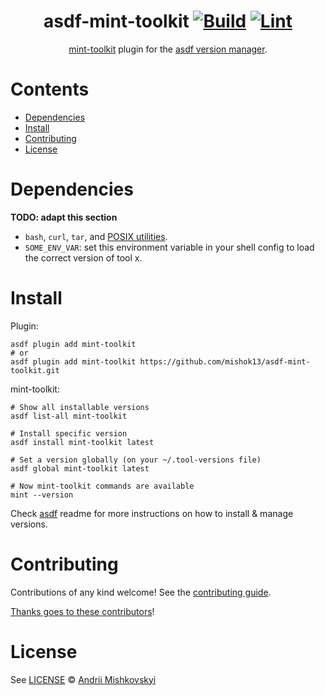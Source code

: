 <div align="center">

# asdf-mint-toolkit [![Build](https://github.com/mishok13/asdf-mint-toolkit/actions/workflows/build.yml/badge.svg)](https://github.com/mishok13/asdf-mint-toolkit/actions/workflows/build.yml) [![Lint](https://github.com/mishok13/asdf-mint-toolkit/actions/workflows/lint.yml/badge.svg)](https://github.com/mishok13/asdf-mint-toolkit/actions/workflows/lint.yml)

[mint-toolkit](https://github.com/mintoolkit/mint) plugin for the [asdf version manager](https://asdf-vm.com).

</div>

# Contents

- [Dependencies](#dependencies)
- [Install](#install)
- [Contributing](#contributing)
- [License](#license)

# Dependencies

**TODO: adapt this section**

- `bash`, `curl`, `tar`, and [POSIX utilities](https://pubs.opengroup.org/onlinepubs/9699919799/idx/utilities.html).
- `SOME_ENV_VAR`: set this environment variable in your shell config to load the correct version of tool x.

# Install

Plugin:

```shell
asdf plugin add mint-toolkit
# or
asdf plugin add mint-toolkit https://github.com/mishok13/asdf-mint-toolkit.git
```

mint-toolkit:

```shell
# Show all installable versions
asdf list-all mint-toolkit

# Install specific version
asdf install mint-toolkit latest

# Set a version globally (on your ~/.tool-versions file)
asdf global mint-toolkit latest

# Now mint-toolkit commands are available
mint --version
```

Check [asdf](https://github.com/asdf-vm/asdf) readme for more instructions on how to
install & manage versions.

# Contributing

Contributions of any kind welcome! See the [contributing guide](contributing.md).

[Thanks goes to these contributors](https://github.com/mishok13/asdf-mint-toolkit/graphs/contributors)!

# License

See [LICENSE](LICENSE) © [Andrii Mishkovskyi](https://github.com/mishok13/)
